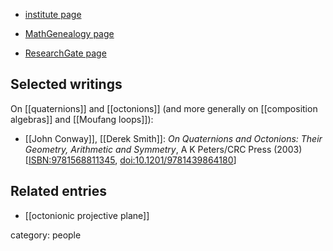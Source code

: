 

* [institute page](https://math.lafayette.edu/people/derek-smith/)

* [MathGenealogy page](https://www.genealogy.math.ndsu.nodak.edu/id.php?id=104033)

* [ResearchGate page](https://www.researchgate.net/profile/Derek-Smith-48)

## Selected writings

On [[quaternions]] and [[octonions]] (and more generally on [[composition algebras]] and [[Moufang loops]]):

* [[John Conway]], [[Derek Smith]]: _On Quaternions and Octonions: Their Geometry, Arithmetic and Symmetry_, A K Peters/CRC Press (2003) &lbrack;[ISBN:9781568811345](https://www.routledge.com/On-Quaternions-and-Octonions/Conway-Smith/p/book/9781568811345), [doi:10.1201/9781439864180](https://doi.org/10.1201/9781439864180)&rbrack;


## Related entries

* [[octonionic projective plane]]


category: people